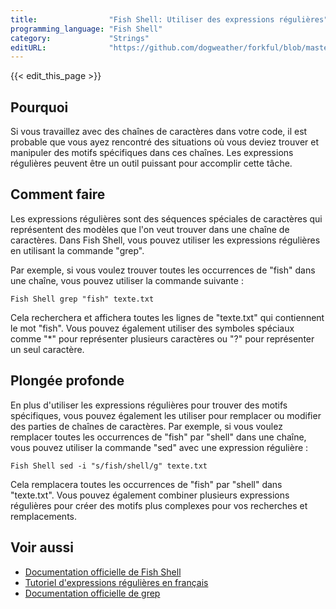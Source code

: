 ```yaml
---
title:                "Fish Shell: Utiliser des expressions régulières"
programming_language: "Fish Shell"
category:             "Strings"
editURL:              "https://github.com/dogweather/forkful/blob/master/content/fr/fish-shell/using-regular-expressions.md"
---
```


{{< edit_this_page >}}

## Pourquoi

Si vous travaillez avec des chaînes de caractères dans votre code, il est probable que vous ayez rencontré des situations où vous deviez trouver et manipuler des motifs spécifiques dans ces chaînes. Les expressions régulières peuvent être un outil puissant pour accomplir cette tâche.

## Comment faire

Les expressions régulières sont des séquences spéciales de caractères qui représentent des modèles que l'on veut trouver dans une chaîne de caractères. Dans Fish Shell, vous pouvez utiliser les expressions régulières en utilisant la commande "grep".

Par exemple, si vous voulez trouver toutes les occurrences de "fish" dans une chaîne, vous pouvez utiliser la commande suivante :

```
Fish Shell grep "fish" texte.txt
```

Cela recherchera et affichera toutes les lignes de "texte.txt" qui contiennent le mot "fish". Vous pouvez également utiliser des symboles spéciaux comme "*" pour représenter plusieurs caractères ou "?" pour représenter un seul caractère.

## Plongée profonde

En plus d'utiliser les expressions régulières pour trouver des motifs spécifiques, vous pouvez également les utiliser pour remplacer ou modifier des parties de chaînes de caractères. Par exemple, si vous voulez remplacer toutes les occurrences de "fish" par "shell" dans une chaîne, vous pouvez utiliser la commande "sed" avec une expression régulière :

```
Fish Shell sed -i "s/fish/shell/g" texte.txt
```

Cela remplacera toutes les occurrences de "fish" par "shell" dans "texte.txt". Vous pouvez également combiner plusieurs expressions régulières pour créer des motifs plus complexes pour vos recherches et remplacements.

## Voir aussi

- [Documentation officielle de Fish Shell](https://fishshell.com/docs/current/index.html)
- [Tutoriel d'expressions régulières en français](https://openclassrooms.com/fr/courses/1567291-programmez-en-oriente-objet-en-php/1567593-les-expressions-regulieres)
- [Documentation officielle de grep](https://www.gnu.org/software/grep/manual/grep.html)